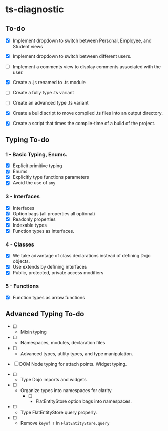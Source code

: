 # ts-diagnostic
## To-do
- [X] Implement dropdown to switch between Personal, Employee, and Student views
- [X] Implement dropdown to switch between different users.
- [ ] Implement a comments view to display comments associated with the user.

- [X] Create a .js renamed to .ts module
- [ ] Create a fully type .ts variant
- [ ] Create an advanced type .ts variant

- [X] Create a build script to move compiled .ts files into an output directory.
- [X] Create a script that times the compile-time of a build of the project.

## Typing To-do
### 1 - Basic Typing, Enums.
- [X] Explicit primitive typing
- [X] Enums
- [X] Explicitly type functions parameters
- [X] Avoid the use of `any` 
### 3 - Interfaces
- [X] Interfaces
- [X] Option bags (all properties all optional)
- [X] Readonly properties
- [X] Indexable types
- [X] Function types as interfaces.
### 4 - Classes
- [X] We take advantage of class declarations instead of defining Dojo objects.
- [X] Use extends by defining interfaces
- [X] Public, protected, private access modifiers
### 5 - Functions
- [X] Function types as arrow functions

## Advanced Typing To-do
- [ ] - Mixin typing
- [ ] - Namespaces, modules, declaration files
- [ ] - Advanced types, utility types, and type manipulation.

- [ ] DOM Node typing for attach points. Widget typing.
- [ ] - Type Dojo imports and widgets
- [ ] - Organize types into namespaces for clarity
    - [ ] - FlatEntityStore option bags into namespaces.
- [ ] - Type FlatEntityStore query properly.
- [ ] - Remove `keyof T` in `FlatEntityStore.query`

